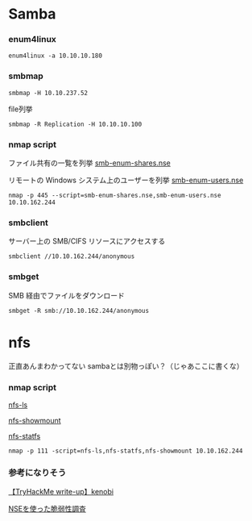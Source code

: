 # Samba

### enum4linux

```
enum4linux -a 10.10.10.180
```

### smbmap

```
smbmap -H 10.10.237.52
```

file列挙

```
smbmap -R Replication -H 10.10.10.100
```

### nmap script
ファイル共有の一覧を列挙
[smb-enum-shares.nse](https://nmap.org/nsedoc/scripts/smb-enum-shares.html)

リモートの Windows システム上のユーザーを列挙
[smb-enum-users.nse](https://nmap.org/nsedoc/scripts/smb-enum-users.html)

```
nmap -p 445 --script=smb-enum-shares.nse,smb-enum-users.nse 10.10.162.244
```

### smbclient
サーバー上の SMB/CIFS リソースにアクセスする

```
smbclient //10.10.162.244/anonymous
```

### smbget
SMB 経由でファイルをダウンロード

```
smbget -R smb://10.10.162.244/anonymous
```

# nfs
正直あんまわかってない
sambaとは別物っぽい？（じゃあここに書くな）

### nmap script

[nfs-ls](https://nmap.org/nsedoc/scripts/nfs-ls.html)

[nfs-showmount](https://nmap.org/nsedoc/scripts/nfs-showmount.html)

[nfs-statfs](https://nmap.org/nsedoc/scripts/nfs-statfs.html)

```
nmap -p 111 -script=nfs-ls,nfs-statfs,nfs-showmount 10.10.162.244
```


### 参考になりそう
[【TryHackMe write-up】kenobi](https://qiita.com/sanpo_shiho/items/4533b514c1e2458015)

[NSEを使った脆弱性調査](http://www.byakuya-shobo.co.jp/hj/moh2/pdf/moh2_p120_p131.pdf)

